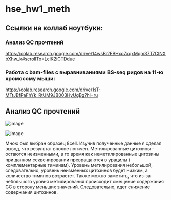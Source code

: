 # hse_hw1_meth

## Ссылки на коллаб ноутбуки:
### Анализ QC прочтений
https://colab.research.google.com/drive/14wsBi2EBHxo7xqxMqm37T7CINXbXhw_k#scrollTo=LclK2iCTDdue
### Работа с bam-files с выравниваниями BS-seq ридов на 11-ю хромосому мыши:
https://colab.research.google.com/drive/1sT-MTtJBfPaFhYk_RtUM9JB003HyUgBg?hl=ru

## Анализ QC прочтений
![image](https://user-images.githubusercontent.com/93160309/154544203-d7a99223-65ee-4b30-8ee7-99ea220161bf.png)

![image](https://user-images.githubusercontent.com/93160309/154544328-74fe1b34-b274-4cd0-bfe1-a5d1952b3610.png)

Мною был выбран образец 8cell. Изучив полученные данные я сделал вывод, что результат вполне логичен. Метилированные цитозины - остаются неизменными, в то время как неметилированные цитозины при данном секвенировании превращаются в урацилы ( комплементарные тиминам). Уровень метилирования небольшой, следовательно, уровень неизменных цитозинов будет низким, а количество тиминов возрастет.
Также можно заметить, что из-за небольшого уровня метилирования происходит смещение содержания GC в сторону меньших значений. Следовательно, идет снижение содержания цитозинов.
